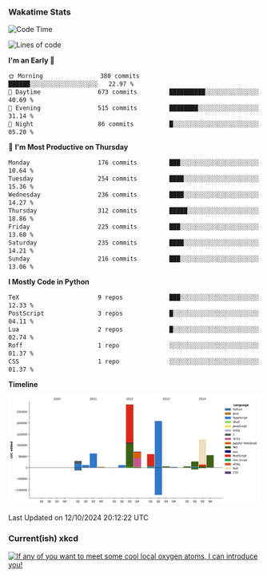 ### Wakatime Stats
<!--START_SECTION:waka-->
![Code Time](http://img.shields.io/badge/Code%20Time-2%2C885%20hrs%2052%20mins-blue)

![Lines of code](https://img.shields.io/badge/From%20Hello%20World%20I%27ve%20Written-961.8%20thousand%20lines%20of%20code-blue)

**I'm an Early 🐤** 

```text
🌞 Morning                380 commits         ██████░░░░░░░░░░░░░░░░░░░   22.97 % 
🌆 Daytime                673 commits         ██████████░░░░░░░░░░░░░░░   40.69 % 
🌃 Evening                515 commits         ████████░░░░░░░░░░░░░░░░░   31.14 % 
🌙 Night                  86 commits          █░░░░░░░░░░░░░░░░░░░░░░░░   05.20 % 
```
📅 **I'm Most Productive on Thursday** 

```text
Monday                   176 commits         ███░░░░░░░░░░░░░░░░░░░░░░   10.64 % 
Tuesday                  254 commits         ████░░░░░░░░░░░░░░░░░░░░░   15.36 % 
Wednesday                236 commits         ████░░░░░░░░░░░░░░░░░░░░░   14.27 % 
Thursday                 312 commits         █████░░░░░░░░░░░░░░░░░░░░   18.86 % 
Friday                   225 commits         ███░░░░░░░░░░░░░░░░░░░░░░   13.60 % 
Saturday                 235 commits         ████░░░░░░░░░░░░░░░░░░░░░   14.21 % 
Sunday                   216 commits         ███░░░░░░░░░░░░░░░░░░░░░░   13.06 % 
```


**I Mostly Code in Python** 

```text
TeX                      9 repos             ███░░░░░░░░░░░░░░░░░░░░░░   12.33 % 
PostScript               3 repos             █░░░░░░░░░░░░░░░░░░░░░░░░   04.11 % 
Lua                      2 repos             █░░░░░░░░░░░░░░░░░░░░░░░░   02.74 % 
Roff                     1 repo              ░░░░░░░░░░░░░░░░░░░░░░░░░   01.37 % 
CSS                      1 repo              ░░░░░░░░░░░░░░░░░░░░░░░░░   01.37 % 
```



**Timeline**

![Lines of Code chart](https://raw.githubusercontent.com/joshuajeschek/joshuajeschek/main/assets/bar_graph.png)


 Last Updated on 12/10/2024 20:12:22 UTC
<!--END_SECTION:waka-->

### Current(ish) xkcd
<a id="xkcd-a" title="If any of you want to meet some cool local oxygen atoms, I can introduce you!" href="https://www.xkcd.com" target="_blank">
        <img align="center" id="xkcd-img" src="https://imgs.xkcd.com/comics/solar_protons.png" alt="If any of you want to meet some cool local oxygen atoms, I can introduce you!" height=300 />
</a>
